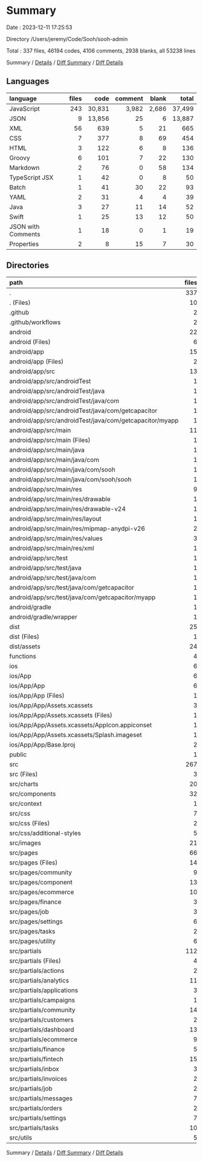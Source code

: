 # Summary

Date : 2023-12-11 17:25:53

Directory /Users/jeremy/Code/Sooh/sooh-admin

Total : 337 files,  46194 codes, 4106 comments, 2938 blanks, all 53238 lines

Summary / [Details](details.md) / [Diff Summary](diff.md) / [Diff Details](diff-details.md)

## Languages
| language | files | code | comment | blank | total |
| :--- | ---: | ---: | ---: | ---: | ---: |
| JavaScript | 243 | 30,831 | 3,982 | 2,686 | 37,499 |
| JSON | 9 | 13,856 | 25 | 6 | 13,887 |
| XML | 56 | 639 | 5 | 21 | 665 |
| CSS | 7 | 377 | 8 | 69 | 454 |
| HTML | 3 | 122 | 6 | 8 | 136 |
| Groovy | 6 | 101 | 7 | 22 | 130 |
| Markdown | 2 | 76 | 0 | 58 | 134 |
| TypeScript JSX | 1 | 42 | 0 | 8 | 50 |
| Batch | 1 | 41 | 30 | 22 | 93 |
| YAML | 2 | 31 | 4 | 4 | 39 |
| Java | 3 | 27 | 11 | 14 | 52 |
| Swift | 1 | 25 | 13 | 12 | 50 |
| JSON with Comments | 1 | 18 | 0 | 1 | 19 |
| Properties | 2 | 8 | 15 | 7 | 30 |

## Directories
| path | files | code | comment | blank | total |
| :--- | ---: | ---: | ---: | ---: | ---: |
| . | 337 | 46,194 | 4,106 | 2,938 | 53,238 |
| . (Files) | 10 | 6,919 | 31 | 66 | 7,016 |
| .github | 2 | 31 | 4 | 4 | 39 |
| .github/workflows | 2 | 31 | 4 | 4 | 39 |
| android | 22 | 467 | 66 | 82 | 615 |
| android (Files) | 6 | 85 | 49 | 37 | 171 |
| android/app | 15 | 376 | 17 | 44 | 437 |
| android/app (Files) | 2 | 59 | 3 | 13 | 75 |
| android/app/src | 13 | 317 | 14 | 31 | 362 |
| android/app/src/androidTest | 1 | 15 | 6 | 6 | 27 |
| android/app/src/androidTest/java | 1 | 15 | 6 | 6 | 27 |
| android/app/src/androidTest/java/com | 1 | 15 | 6 | 6 | 27 |
| android/app/src/androidTest/java/com/getcapacitor | 1 | 15 | 6 | 6 | 27 |
| android/app/src/androidTest/java/com/getcapacitor/myapp | 1 | 15 | 6 | 6 | 27 |
| android/app/src/main | 11 | 293 | 3 | 20 | 316 |
| android/app/src/main (Files) | 1 | 33 | 1 | 8 | 42 |
| android/app/src/main/java | 1 | 3 | 0 | 3 | 6 |
| android/app/src/main/java/com | 1 | 3 | 0 | 3 | 6 |
| android/app/src/main/java/com/sooh | 1 | 3 | 0 | 3 | 6 |
| android/app/src/main/java/com/sooh/sooh | 1 | 3 | 0 | 3 | 6 |
| android/app/src/main/res | 9 | 257 | 2 | 9 | 268 |
| android/app/src/main/res/drawable | 1 | 170 | 0 | 1 | 171 |
| android/app/src/main/res/drawable-v24 | 1 | 34 | 0 | 1 | 35 |
| android/app/src/main/res/layout | 1 | 11 | 0 | 2 | 13 |
| android/app/src/main/res/mipmap-anydpi-v26 | 2 | 10 | 0 | 0 | 10 |
| android/app/src/main/res/values | 3 | 27 | 2 | 5 | 34 |
| android/app/src/main/res/xml | 1 | 5 | 0 | 0 | 5 |
| android/app/src/test | 1 | 9 | 5 | 5 | 19 |
| android/app/src/test/java | 1 | 9 | 5 | 5 | 19 |
| android/app/src/test/java/com | 1 | 9 | 5 | 5 | 19 |
| android/app/src/test/java/com/getcapacitor | 1 | 9 | 5 | 5 | 19 |
| android/app/src/test/java/com/getcapacitor/myapp | 1 | 9 | 5 | 5 | 19 |
| android/gradle | 1 | 6 | 0 | 1 | 7 |
| android/gradle/wrapper | 1 | 6 | 0 | 1 | 7 |
| dist | 25 | 507 | 3,545 | 13 | 4,065 |
| dist (Files) | 1 | 22 | 0 | 2 | 24 |
| dist/assets | 24 | 485 | 3,545 | 11 | 4,041 |
| functions | 4 | 7,136 | 26 | 24 | 7,186 |
| ios | 6 | 117 | 15 | 15 | 147 |
| ios/App | 6 | 117 | 15 | 15 | 147 |
| ios/App/App | 6 | 117 | 15 | 15 | 147 |
| ios/App/App (Files) | 1 | 25 | 13 | 12 | 50 |
| ios/App/App/Assets.xcassets | 3 | 43 | 0 | 1 | 44 |
| ios/App/App/Assets.xcassets (Files) | 1 | 6 | 0 | 0 | 6 |
| ios/App/App/Assets.xcassets/AppIcon.appiconset | 1 | 14 | 0 | 1 | 15 |
| ios/App/App/Assets.xcassets/Splash.imageset | 1 | 23 | 0 | 0 | 23 |
| ios/App/App/Base.lproj | 2 | 49 | 2 | 2 | 53 |
| public | 1 | 79 | 6 | 5 | 90 |
| src | 267 | 30,938 | 413 | 2,729 | 34,080 |
| src (Files) | 3 | 220 | 1 | 18 | 239 |
| src/charts | 20 | 2,036 | 115 | 162 | 2,313 |
| src/components | 32 | 2,380 | 41 | 223 | 2,644 |
| src/context | 1 | 42 | 0 | 8 | 50 |
| src/css | 7 | 447 | 10 | 70 | 527 |
| src/css (Files) | 2 | 80 | 3 | 6 | 89 |
| src/css/additional-styles | 5 | 367 | 7 | 64 | 438 |
| src/images | 21 | 135 | 0 | 0 | 135 |
| src/pages | 66 | 12,002 | 23 | 1,496 | 13,521 |
| src/pages (Files) | 14 | 2,491 | 13 | 264 | 2,768 |
| src/pages/community | 9 | 2,145 | 7 | 243 | 2,395 |
| src/pages/component | 13 | 2,428 | 0 | 354 | 2,782 |
| src/pages/ecommerce | 10 | 1,538 | 0 | 217 | 1,755 |
| src/pages/finance | 3 | 582 | 0 | 74 | 656 |
| src/pages/job | 3 | 685 | 3 | 70 | 758 |
| src/pages/settings | 6 | 211 | 0 | 83 | 294 |
| src/pages/tasks | 2 | 559 | 0 | 55 | 614 |
| src/pages/utility | 6 | 1,363 | 0 | 136 | 1,499 |
| src/partials | 112 | 13,454 | 222 | 727 | 14,403 |
| src/partials (Files) | 4 | 482 | 3 | 34 | 519 |
| src/partials/actions | 2 | 35 | 0 | 5 | 40 |
| src/partials/analytics | 11 | 1,019 | 16 | 63 | 1,098 |
| src/partials/applications | 3 | 196 | 0 | 8 | 204 |
| src/partials/campaigns | 1 | 94 | 0 | 6 | 100 |
| src/partials/community | 14 | 2,582 | 114 | 139 | 2,835 |
| src/partials/customers | 2 | 303 | 2 | 16 | 321 |
| src/partials/dashboard | 13 | 1,040 | 32 | 80 | 1,152 |
| src/partials/ecommerce | 9 | 2,443 | 0 | 56 | 2,499 |
| src/partials/finance | 5 | 597 | 6 | 42 | 645 |
| src/partials/fintech | 15 | 1,366 | 32 | 83 | 1,481 |
| src/partials/inbox | 3 | 375 | 0 | 18 | 393 |
| src/partials/invoices | 2 | 309 | 2 | 19 | 330 |
| src/partials/job | 2 | 200 | 0 | 6 | 206 |
| src/partials/messages | 7 | 570 | 4 | 54 | 628 |
| src/partials/orders | 2 | 348 | 5 | 20 | 373 |
| src/partials/settings | 7 | 999 | 6 | 50 | 1,055 |
| src/partials/tasks | 10 | 496 | 0 | 28 | 524 |
| src/utils | 5 | 222 | 1 | 25 | 248 |

Summary / [Details](details.md) / [Diff Summary](diff.md) / [Diff Details](diff-details.md)